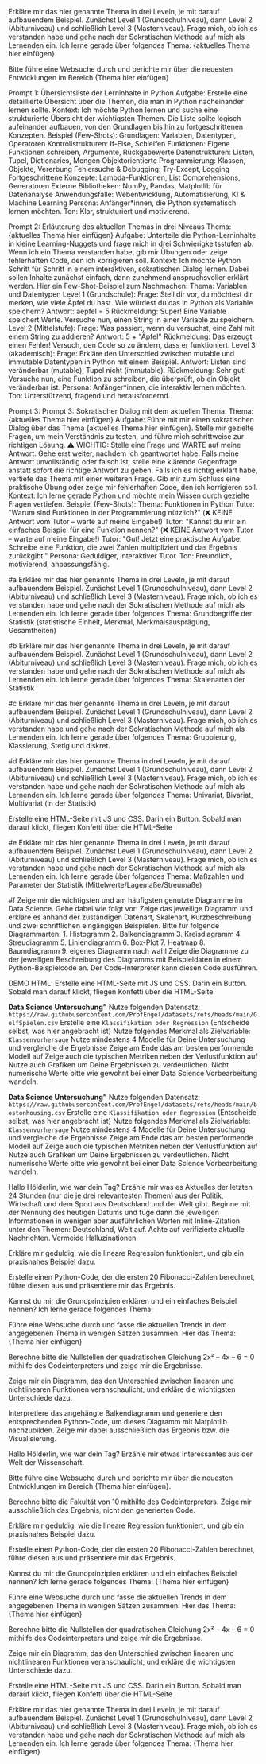 Erkläre mir das hier genannte Thema in drei Leveln, je mit darauf aufbauendem Beispiel. Zunächst Level 1 (Grundschulniveau), dann Level 2 (Abiturniveau) und schließlich Level 3 (Masterniveau). Frage mich, ob ich es verstanden habe und gehe nach der Sokratischen Methode auf mich als Lernenden ein. Ich lerne gerade über folgendes Thema:  {aktuelles Thema hier einfügen}

Bitte führe eine Websuche durch und berichte mir über die neuesten Entwicklungen im Bereich {Thema hier einfügen}

Prompt 1: Übersichtsliste der Lerninhalte in Python Aufgabe: Erstelle eine detaillierte Übersicht über die Themen, die man in Python nacheinander lernen sollte.  Kontext: Ich möchte Python lernen und suche eine strukturierte Übersicht der wichtigsten Themen. Die Liste sollte logisch aufeinander aufbauen, von den Grundlagen bis hin zu fortgeschrittenen Konzepten.  Beispiel (Few-Shots):  Grundlagen: Variablen, Datentypen, Operatoren Kontrollstrukturen: If-Else, Schleifen Funktionen: Eigene Funktionen schreiben, Argumente, Rückgabewerte Datenstrukturen: Listen, Tupel, Dictionaries, Mengen Objektorientierte Programmierung: Klassen, Objekte, Vererbung Fehlersuche & Debugging: Try-Except, Logging Fortgeschrittene Konzepte: Lambda-Funktionen, List Comprehensions, Generatoren Externe Bibliotheken: NumPy, Pandas, Matplotlib für Datenanalyse Anwendungsfälle: Webentwicklung, Automatisierung, KI & Machine Learning Persona: Anfänger*innen, die Python systematisch lernen möchten.  Ton: Klar, strukturiert und motivierend.

Prompt 2: Erläuterung des aktuellen Themas in drei Niveaus Thema: {aktuelles Thema hier einfügen} Aufgabe: Unterteile die Python-Lerninhalte in kleine Learning-Nuggets und frage mich in drei Schwierigkeitsstufen ab. Wenn ich ein Thema verstanden habe, gib mir Übungen oder zeige fehlerhaften Code, den ich korrigieren soll.  Kontext: Ich möchte Python Schritt für Schritt in einem interaktiven, sokratischen Dialog lernen. Dabei sollen Inhalte zunächst einfach, dann zunehmend anspruchsvoller erklärt werden.  Hier ein Few-Shot-Beispiel zum Nachmachen:  Thema: Variablen und Datentypen  Level 1 (Grundschule): Frage: Stell dir vor, du möchtest dir merken, wie viele Äpfel du hast. Wie würdest du das in Python als Variable speichern? Antwort: aepfel = 5 Rückmeldung: Super! Eine Variable speichert Werte. Versuche nun, einen String in einer Variable zu speichern. Level 2 (Mittelstufe): Frage: Was passiert, wenn du versuchst, eine Zahl mit einem String zu addieren? Antwort: 5 + "Äpfel" Rückmeldung: Das erzeugt einen Fehler! Versuch, den Code so zu ändern, dass er funktioniert. Level 3 (akademisch): Frage: Erkläre den Unterschied zwischen mutable und immutable Datentypen in Python mit einem Beispiel. Antwort: Listen sind veränderbar (mutable), Tupel nicht (immutable). Rückmeldung: Sehr gut! Versuche nun, eine Funktion zu schreiben, die überprüft, ob ein Objekt veränderbar ist. Persona: Anfänger*innen, die interaktiv lernen möchten.  Ton: Unterstützend, fragend und herausfordernd.

Prompt 3: Prompt 3: Sokratischer Dialog mit dem aktuellen Thema. Thema: {aktuelles Thema hier einfügen}  Aufgabe: Führe mit mir einen sokratischen Dialog über das Thema {aktuelles Thema hier einfügen}. Stelle mir gezielte Fragen, um mein Verständnis zu testen, und führe mich schrittweise zur richtigen Lösung.  ⚠️ WICHTIG:  Stelle eine Frage und WARTE auf meine Antwort. Gehe erst weiter, nachdem ich geantwortet habe. Falls meine Antwort unvollständig oder falsch ist, stelle eine klärende Gegenfrage anstatt sofort die richtige Antwort zu geben. Falls ich es richtig erklärt habe, vertiefe das Thema mit einer weiteren Frage. Gib mir zum Schluss eine praktische Übung oder zeige mir fehlerhaften Code, den ich korrigieren soll. Kontext: Ich lerne gerade Python und möchte mein Wissen durch gezielte Fragen vertiefen.  Beispiel (Few-Shots):  Thema: Funktionen in Python Tutor: "Warum sind Funktionen in der Programmierung nützlich?" (❌ KEINE Antwort vom Tutor – warte auf meine Eingabe!) Tutor: "Kannst du mir ein einfaches Beispiel für eine Funktion nennen?" (❌ KEINE Antwort vom Tutor – warte auf meine Eingabe!) Tutor: "Gut! Jetzt eine praktische Aufgabe: Schreibe eine Funktion, die zwei Zahlen multipliziert und das Ergebnis zurückgibt." Persona: Geduldiger, interaktiver Tutor.  Ton: Freundlich, motivierend, anpassungsfähig.

#a  Erkläre mir das hier genannte Thema in drei Leveln, je mit darauf aufbauendem Beispiel. Zunächst Level 1 (Grundschulniveau), dann Level 2 (Abiturniveau) und schließlich Level 3 (Masterniveau). Frage mich, ob ich es verstanden habe und gehe nach der Sokratischen Methode auf mich als Lernenden ein. Ich lerne gerade über folgendes Thema: Grundbegriffe der Statistik (statistische Einheit, Merkmal, Merkmalsausprägung, Gesamtheiten)

#b Erkläre mir das hier genannte Thema in drei Leveln, je mit darauf aufbauendem Beispiel. Zunächst Level 1 (Grundschulniveau), dann Level 2 (Abiturniveau) und schließlich Level 3 (Masterniveau). Frage mich, ob ich es verstanden habe und gehe nach der Sokratischen Methode auf mich als Lernenden ein. Ich lerne gerade über folgendes Thema: Skalenarten der Statistik

#c Erkläre mir das hier genannte Thema in drei Leveln, je mit darauf aufbauendem Beispiel. Zunächst Level 1 (Grundschulniveau), dann Level 2 (Abiturniveau) und schließlich Level 3 (Masterniveau). Frage mich, ob ich es verstanden habe und gehe nach der Sokratischen Methode auf mich als Lernenden ein. Ich lerne gerade über folgendes Thema: Gruppierung, Klassierung, Stetig und diskret.

#d Erkläre mir das hier genannte Thema in drei Leveln, je mit darauf aufbauendem Beispiel. Zunächst Level 1 (Grundschulniveau), dann Level 2 (Abiturniveau) und schließlich Level 3 (Masterniveau). Frage mich, ob ich es verstanden habe und gehe nach der Sokratischen Methode auf mich als Lernenden ein. Ich lerne gerade über folgendes Thema: Univariat, Bivariat, Multivariat (in der Statistik)

Erstelle eine HTML-Seite mit JS und CSS. Darin ein Button. Sobald man darauf klickt, fliegen Konfetti über die HTML-Seite

#e Erkläre mir das hier genannte Thema in drei Leveln, je mit darauf aufbauendem Beispiel. Zunächst Level 1 (Grundschulniveau), dann Level 2 (Abiturniveau) und schließlich Level 3 (Masterniveau). Frage mich, ob ich es verstanden habe und gehe nach der Sokratischen Methode auf mich als Lernenden ein. Ich lerne gerade über folgendes Thema: Maßzahlen und Parameter der Statistik (Mittelwerte/Lagemaße/Streumaße)

#f Zeige mir die wichtigsten und am häufigsten genutzte Diagramme im Data Science.      Gehe dabei wie folgt vor:   Zeige das jeweilige Diagramm und erkläre es anhand der zuständigen Datenart, Skalenart, Kurzbeschreibung und zwei schriftlichen eingängigen Beispielen.      Bitte für folgende Diagrammarten:   1. Histogramm   2. Balkendiagramm   3. Kreisdiagramm   4. Streudiagramm   5. Liniendiagramm   6. Box-Plot   7. Heatmap   8. Baumdiagramm   9. eigenes Diagramm nach wahl  Zeige die Diagramme zu der jeweiligen Beschreibung des Diagramms mit Beispieldaten in einem Python-Beispielcode an. Der Code-Interpreter kann diesen Code ausführen.

DEMO HTML: Erstelle eine HTML-Seite mit JS und CSS. Darin ein Button. Sobald man darauf klickt, fliegen Konfetti über die HTML-Seite

**Data Science Untersuchung”**  Nutze folgenden Datensatz: `https://raw.githubusercontent.com/ProfEngel/datasets/refs/heads/main/GolfSpielen.csv`  Erstelle eine `Klassifikation oder Regression` (Entscheide selbst, was hier angebracht ist)  Nutze folgendes Merkmal als Zielvariable: `Klassenvorhersage`  Nutze mindestens 4 Modelle für Deine Untersuchung und vergleiche die Ergebnisse  Zeige am Ende das am besten performende Modell auf  Zeige auch die typischen Metriken neben der Verlustfunktion auf  Nutze auch Grafiken um Deine Ergebnissen zu verdeutlichen. Nicht numerische Werte bitte wie gewohnt bei einer Data Science Vorbearbeitung wandeln.

**Data Science Untersuchung”**  Nutze folgenden Datensatz: `https://raw.githubusercontent.com/ProfEngel/datasets/refs/heads/main/bostonhousing.csv`  Erstelle eine `Klassifikation oder Regression` (Entscheide selbst, was hier angebracht ist)  Nutze folgendes Merkmal als Zielvariable: `Klassenvorhersage`  Nutze mindestens 4 Modelle für Deine Untersuchung und vergleiche die Ergebnisse  Zeige am Ende das am besten performende Modell auf  Zeige auch die typischen Metriken neben der Verlustfunktion auf  Nutze auch Grafiken um Deine Ergebnissen zu verdeutlichen. Nicht numerische Werte bitte wie gewohnt bei einer Data Science Vorbearbeitung wandeln.

Hallo Hölderlin, wie war dein Tag? Erzähle mir was es Aktuelles der letzten 24 Stunden (nur die je drei relevantesten Themen) aus der Politik, Wirtschaft und dem Sport aus Deutschland und der Welt gibt. Beginne mit der Nennung des heutigen Datums und füge dann die jeweiligen Informationen in wenigen aber ausführlichen Worten mit Inline-Zitation unter den Themen: Deutschland, Welt auf. Achte auf verifizierte aktuelle Nachrichten. Vermeide Halluzinationen.

Erkläre mir geduldig, wie die lineare Regression funktioniert, und gib ein praxisnahes Beispiel dazu.

Erstelle einen Python-Code, der die ersten 20 Fibonacci-Zahlen berechnet, führe diesen aus und präsentiere mir das Ergebnis.

Kannst du mir die Grundprinzipien erklären und ein einfaches Beispiel nennen? Ich lerne gerade folgendes Thema: 

Führe eine Websuche durch und fasse die aktuellen Trends in dem angegebenen Thema in wenigen Sätzen zusammen. Hier das Thema: {Thema hier einfügen}

Berechne bitte die Nullstellen der quadratischen Gleichung 2x² – 4x – 6 = 0 mithilfe des Codeinterpreters und zeige mir die Ergebnisse.

Zeige mir ein Diagramm, das den Unterschied zwischen linearen und nichtlinearen Funktionen veranschaulicht, und erkläre die wichtigsten Unterschiede dazu.

Interpretiere das angehängte Balkendiagramm und generiere den entsprechenden Python-Code, um dieses Diagramm mit Matplotlib nachzubilden. Zeige mir dabei ausschließlich das Ergebnis bzw. die Visualisierung.

Hallo Hölderlin, wie war dein Tag? Erzähle mir etwas Interessantes aus der Welt der Wissenschaft.

Bitte führe eine Websuche durch und berichte mir über die neuesten Entwicklungen im Bereich {Thema hier einfügen}.

Berechne bitte die Fakultät von 10 mithilfe des Codeinterpreters. Zeige mir ausschließlich das Ergebnis, nicht den generierten Code.

Erkläre mir geduldig, wie die lineare Regression funktioniert, und gib ein praxisnahes Beispiel dazu.

Erstelle einen Python-Code, der die ersten 20 Fibonacci-Zahlen berechnet, führe diesen aus und präsentiere mir das Ergebnis.

Kannst du mir die Grundprinzipien erklären und ein einfaches Beispiel nennen? Ich lerne gerade folgendes Thema: {Thema hier einfügen}

Führe eine Websuche durch und fasse die aktuellen Trends in dem angegebenen Thema in wenigen Sätzen zusammen. Hier das Thema: {Thema hier einfügen}

Berechne bitte die Nullstellen der quadratischen Gleichung 2x² – 4x – 6 = 0 mithilfe des Codeinterpreters und zeige mir die Ergebnisse.

Zeige mir ein Diagramm, das den Unterschied zwischen linearen und nichtlinearen Funktionen veranschaulicht, und erkläre die wichtigsten Unterschiede dazu.

Erstelle eine HTML-Seite mit JS und CSS. Darin ein Button. Sobald man darauf klickt, fliegen Konfetti über die HTML-Seite

Erkläre mir das hier genannte Thema in drei Leveln, je mit darauf aufbauendem Beispiel. Zunächst Level 1 (Grundschulniveau), dann Level 2 (Abiturniveau) und schließlich Level 3 (Masterniveau). Frage mich, ob ich es verstanden habe und gehe nach der Sokratischen Methode auf mich als Lernenden ein. Ich lerne gerade über folgendes Thema: {Thema hier einfügen}